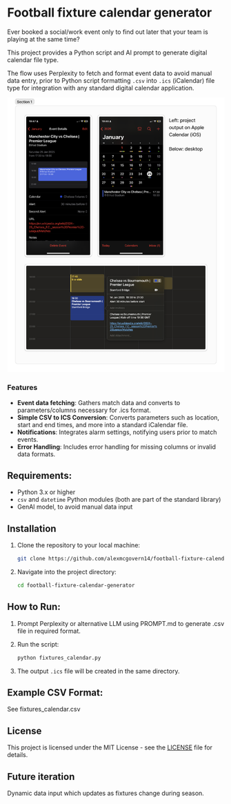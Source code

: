 # Football fixture calendar generator

Ever booked a social/work event only to find out later that your team is playing at the same time? 

This project provides a Python script and AI prompt to generate digital calendar file type.

The flow uses Perplexity to fetch and format event data to avoid manual data entry, prior to Python script formatting `.csv` into `.ics` (iCalendar) file type for integration with any standard digital calendar application. 

![Calendar Example](calendar_example.png)

### Features

- **Event data fetching**: Gathers match data and converts to parameters/columns necessary for .ics format.
- **Simple CSV to ICS Conversion**: Converts parameters such as location, start and end times, and more into a standard iCalendar file.
- **Notifications**: Integrates alarm settings, notifying users prior to match events.
- **Error Handling**: Includes error handling for missing columns or invalid data formats.

## Requirements:
- Python 3.x or higher
- `csv` and `datetime` Python modules (both are part of the standard library)
- GenAI model, to avoid manual data input

## Installation

1. Clone the repository to your local machine:
    ```bash
    git clone https://github.com/alexmcgovern14/football-fixture-calendar-generator.git
    ```

2. Navigate into the project directory:
    ```bash
    cd football-fixture-calendar-generator
    ```

## How to Run:

1. Prompt Perplexity or alternative LLM using PROMPT.md to generate .csv file in required format. 

2. Run the script:
    ```bash
    python fixtures_calendar.py
    ```

3. The output `.ics` file will be created in the same directory.

## Example CSV Format:

See fixtures_calendar.csv

## License
This project is licensed under the MIT License - see the [LICENSE](LICENSE) file for details.

## Future iteration
Dynamic data input which updates as fixtures change during season.